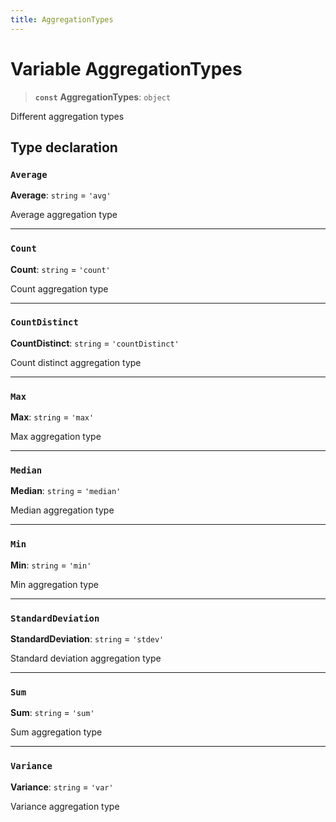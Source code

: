 ```yaml
---
title: AggregationTypes
---
```


# Variable AggregationTypes

> **`const`** **AggregationTypes**: `object`

Different aggregation types

## Type declaration

### `Average`

**Average**: `string` = `'avg'`

Average aggregation type

***

### `Count`

**Count**: `string` = `'count'`

Count aggregation type

***

### `CountDistinct`

**CountDistinct**: `string` = `'countDistinct'`

Count distinct aggregation type

***

### `Max`

**Max**: `string` = `'max'`

Max aggregation type

***

### `Median`

**Median**: `string` = `'median'`

Median aggregation type

***

### `Min`

**Min**: `string` = `'min'`

Min aggregation type

***

### `StandardDeviation`

**StandardDeviation**: `string` = `'stdev'`

Standard deviation aggregation type

***

### `Sum`

**Sum**: `string` = `'sum'`

Sum aggregation type

***

### `Variance`

**Variance**: `string` = `'var'`

Variance aggregation type
